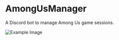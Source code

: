 # AmongUsManager
A Discord bot to manage Among Us game sessions.

![Example Image](https://cdn.discordapp.com/attachments/770126608677601292/770541798207782952/image0.png)
